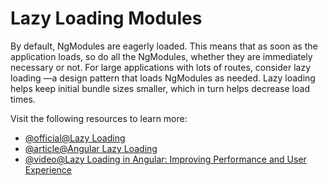 # Lazy Loading Modules

By default, NgModules are eagerly loaded. This means that as soon as the application loads, so do all the NgModules, whether they are immediately necessary or not. For large applications with lots of routes, consider lazy loading —a design pattern that loads NgModules as needed. Lazy loading helps keep initial bundle sizes smaller, which in turn helps decrease load times.

Visit the following resources to learn more:

- [@official@Lazy Loading](https://angular.dev/guide/ngmodules/lazy-loading)
- [@article@Angular Lazy Loading](https://www.bairesdev.com/blog/angular-lazy-loading/)
- [@video@Lazy Loading in Angular: Improving Performance and User Experience](https://www.youtube.com/watch?v=mjhi27YfV8Y)